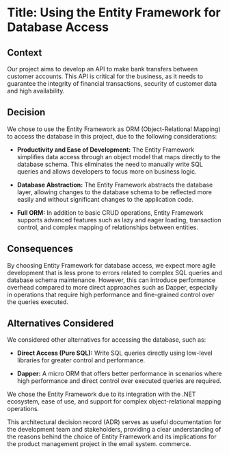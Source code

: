 # Title: Using the Entity Framework for Database Access

## Context
Our project aims to develop an API to make bank transfers between customer accounts. This API is critical for the business, as it needs to guarantee the integrity of financial transactions, security of customer data and high availability.

## Decision
We chose to use the Entity Framework as ORM (Object-Relational Mapping) to access the database in this project, due to the following considerations:

- **Productivity and Ease of Development:** The Entity Framework simplifies data access through an object model that maps directly to the database schema. This eliminates the need to manually write SQL queries and allows developers to focus more on business logic.

- **Database Abstraction:** The Entity Framework abstracts the database layer, allowing changes to the database schema to be reflected more easily and without significant changes to the application code.

- **Full ORM:** In addition to basic CRUD operations, Entity Framework supports advanced features such as lazy and eager loading, transaction control, and complex mapping of relationships between entities.

## Consequences
By choosing Entity Framework for database access, we expect more agile development that is less prone to errors related to complex SQL queries and database schema maintenance. However, this can introduce performance overhead compared to more direct approaches such as Dapper, especially in operations that require high performance and fine-grained control over the queries executed.

## Alternatives Considered
We considered other alternatives for accessing the database, such as:

- **Direct Access (Pure SQL):** Write SQL queries directly using low-level libraries for greater control and performance.

- **Dapper:** A micro ORM that offers better performance in scenarios where high performance and direct control over executed queries are required.

We chose the Entity Framework due to its integration with the .NET ecosystem, ease of use, and support for complex object-relational mapping operations.

This architectural decision record (ADR) serves as useful documentation for the development team and stakeholders, providing a clear understanding of the reasons behind the choice of Entity Framework and its implications for the product management project in the email system. commerce.
